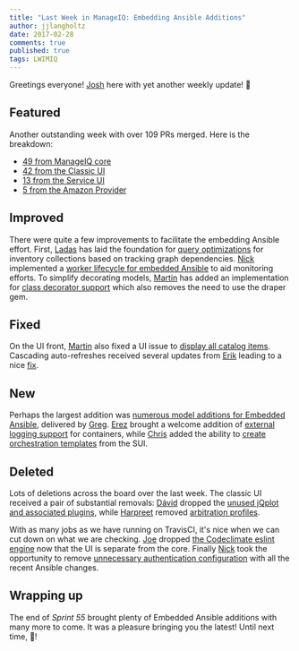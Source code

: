 ```yaml
---
title: "Last Week in ManageIQ: Embedding Ansible Additions"
author: jjlangholtz
date: 2017-02-28
comments: true
published: true
tags: LWIMIQ
---
```


Greetings everyone! [Josh](https://github.com/jjlangholtz) here with yet another weekly update! :tada:

## Featured

Another outstanding week with over 109 PRs merged. Here is the breakdown:

* [49 from ManageIQ core][manageiq PRs merged]
* [42 from the Classic UI][manageiq-ui-classic PRs merged]
* [13 from the Service UI][manageiq-ui-service PRs merged]
* [5 from the Amazon Provider][manageiq-providers-amazon PRs merged]

## Improved

There were quite a few improvements to facilitate the embedding Ansible effort. First, [Ladas](https://github.com/Ladas) has laid the foundation for [query optimizations](https://github.com/ManageIQ/manageiq/pull/13978) for inventory collections based on tracking graph dependencies. [Nick](https://github.com/carbonin) implemented a [worker lifecycle for embedded Ansible](https://github.com/ManageIQ/manageiq/pull/14023) to aid monitoring efforts. To simplify decorating models, [Martin](https://github.com/himdel) has added an implementation for [class decorator support](https://github.com/ManageIQ/manageiq-ui-classic/pull/237) which also removes the need to use the draper gem.

## Fixed

On the UI front, [Martin](https://github.com/himdel) also fixed a UI issue to [display all catalog items](https://github.com/ManageIQ/manageiq-ui-classic/pull/446). Cascading auto-refreshes received several updates from [Erik](https://github.com/eclarizio) leading to a nice [fix](https://github.com/ManageIQ/manageiq-ui-classic/pull/433).

## New

Perhaps the largest addition was [numerous model additions for Embedded Ansible](https://github.com/ManageIQ/manageiq/pull/13879), delivered by [Greg](https://github.com/blomquisg). [Erez](https://github.com/enoodle) brought a welcome addition of [external logging support](https://github.com/ManageIQ/manageiq/pull/13319) for containers, while [Chris](https://github.com/chalettu) added the ability to [create orchestration templates](https://github.com/ManageIQ/manageiq-ui-service/pull/529) from the SUI.

## Deleted

Lots of deletions across the board over the last week. The classic UI received a pair of substantial removals: [Dávid](https://github.com/skateman) dropped the [unused jQplot and associated plugins](https://github.com/ManageIQ/manageiq-ui-classic/pull/445), while  [Harpreet](https://github.com/h-kataria) removed [arbitration profiles](https://github.com/ManageIQ/manageiq-ui-classic/pull/426).

With as many jobs as we have running on TravisCI, it's nice when we can cut down on what we are checking. [Joe](https://github.com/jrafanie) dropped [the Codeclimate eslint engine](https://github.com/ManageIQ/manageiq/pull/14056) now that the UI is separate from the core. Finally [Nick](https://github.com/carbonin) took the opportunity to remove [unnecessary authentication configuration](https://github.com/ManageIQ/manageiq/pull/13966) with all the recent Ansible changes.

## Wrapping up

The end of *Sprint 55* brought plenty of Embedded Ansible additions with many more to come. It was a pleasure bringing you the latest! Until next time, :wave:!

[manageiq PRs merged]: https://github.com/ManageIQ/manageiq/pulls?page=1&q=is%3Apr+is%3Amerged+base%3Amaster+merged%3A%222017-02-20+..+2017-02-26%22+sort%3Acreated-desc&utf8=%E2%9C%93
[manageiq-ui-classic PRs merged]: https://github.com/ManageIQ/manageiq-ui-classic/pulls?page=1&q=is%3Apr+is%3Amerged+base%3Amaster+merged%3A%222017-02-20+..+2017-02-26%22+sort%3Acreated-desc&utf8=%E2%9C%93
[manageiq-ui-service PRs merged]: https://github.com/ManageIQ/manageiq-ui-service/pulls?page=1&q=is%3Apr+is%3Amerged+base%3Amaster+merged%3A%222017-02-20+..+2017-02-26%22+sort%3Acreated-desc&utf8=%E2%9C%93
[manageiq-providers-amazon PRs merged]: https://github.com/ManageIQ/manageiq-providers-amazon/pulls?page=1&q=is%3Apr+is%3Amerged+base%3Amaster+merged%3A%222017-02-20+..+2017-02-26%22+sort%3Acreated-desc&utf8=%E2%9C%93
[manageiq-providers-azure PRs merged]: https://github.com/ManageIQ/manageiq-providers-azure/pulls?page=1&q=is%3Apr+is%3Amerged+base%3Amaster+merged%3A%222017-02-20+..+2017-02-26%22+sort%3Acreated-desc&utf8=%E2%9C%93
[manageiq-providers-vmware PRs merged]: https://github.com/ManageIQ/manageiq-providers-vmware/pulls?page=1&q=is%3Apr+is%3Amerged+base%3Amaster+merged%3A%222017-02-20+..+2017-02-26%22+sort%3Acreated-desc&utf8=%E2%9C%93
